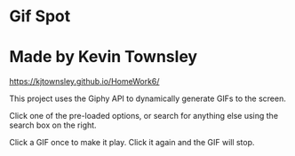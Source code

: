 # Gif Spot

# Made by Kevin Townsley

https://kjtownsley.github.io/HomeWork6/

This project uses the Giphy API to dynamically generate GIFs to the screen. 

Click one of the pre-loaded options, or search for anything else using the search box on the right. 

Click a GIF once to make it play. Click it again and the GIF will stop.


